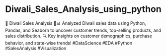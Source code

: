 # Diwali_Sales_Analysis_using_python
🚀 Diwali Sales Analysis 🎇📊  Analyzed Diwali sales data using Python, Pandas, and Seaborn to uncover customer trends, top-selling products, and sales distribution.  🔍 Key insights on customer demographics, purchase behavior, and state-wise trends!    #DataScience #EDA #Python #SalesAnalysis #Visualization
